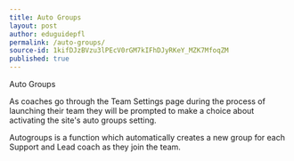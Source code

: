 ```yaml
---
title: Auto Groups
layout: post
author: eduguidepfl
permalink: /auto-groups/
source-id: 1kifDJzBVzu3lPEcV0rGM7kIFhDJyRKeY_MZK7MfoqZM
published: true
---
```

Auto Groups

As coaches go through the Team Settings page during the process of launching their team they will be prompted to make a choice about activating the site's auto groups setting.

Autogroups is a function which automatically creates a new group for each Support and Lead coach as they join the team. 


